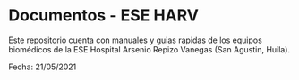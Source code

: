 # Documentos - ESE HARV
Este repositorio cuenta con manuales y guias rapidas de los equipos biomédicos de la ESE Hospital Arsenio Repizo Vanegas (San Agustin, Huila).


Fecha: 21/05/2021
